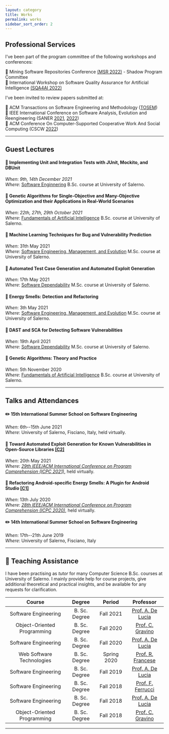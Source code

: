 ```yaml
---
layout: category
title: Works
permalink: works
sidebar_sort_order: 2
---
```


## Professional Services

I've been part of the program committee of the following workshops and conferences:

:microphone: Mining Software Repositories Conference [(MSR 2022)](https://conf.researchr.org/home/msr-2022) - Shadow Program Committee  
:wrench: International Workshop on Software Quality Assurance for Artificial Intelligence [(SQA4AI 2022)](https://sqa4ai.github.io/sqa4ai2022/)

I've been invited to review papers submitted at:

:newspaper: ACM Transactions on Software Engineering and Methodology ([TOSEM](https://dl.acm.org/journal/tosem))  
:microphone: IEEE International Conference on Software Analysis, Evolution and Reengineering (SANER [2021](https://saner2021.shidler.hawaii.edu/), [2022](https://saner2022.uom.gr/))  
:microphone: ACM Conference On Computer-Supported Cooperative Work And Social Computing (CSCW [2022](https://cscw.acm.org/2022/))

<hr>

## Guest Lectures

#### :book: Implementing Unit and Integration Tests with JUnit, Mockito, and DBUnit
*When*: *9th, 14th December 2021*  
*Where*: [Software Enginnering](https://corsi.unisa.it/informatica/didattica/insegnamenti?anno=2021&id=507546)
B.Sc. course at University of Salerno.

#### :book: Genetic Algorithms for Single-Objective and Many-Objective Optimization and their Applications in Real-World Scenarios
*When*: *22th, 27th, 29th October 2021*  
*Where*: [Fundamentals of Artificial Intelligence](https://corsi.unisa.it/informatica/didattica/insegnamenti?anno=2020&id=511550)
B.Sc. course at University of Salerno.

#### :book: Machine Learning Techniques for Bug and Vulnerability Prediction
*When*: 31th May 2021  
*Where*: [Software Engineering, Management, and Evolution](https://corsi.unisa.it/informatica-magistrale/didattica/insegnamenti?anno=2020&id=511226)
M.Sc. course at University of Salerno.

#### :book: Automated Test Case Generation and Automated Exploit Generation
*When*: 17th May 2021  
*Where*: [Software Dependability](https://corsi.unisa.it/informatica-magistrale/didattica/insegnamenti?anno=2020&id=512708)
M.Sc. course at University of Salerno.

#### :book: Energy Smells: Detection and Refactoring
*When*: 3th May 2021  
*Where*: [Software Engineering, Management, and Evolution](https://corsi.unisa.it/informatica-magistrale/didattica/insegnamenti?anno=2020&id=511226)
M.Sc. course at University of Salerno.

#### :book: DAST and SCA for Detecting Software Vulnerabilities
*When*: 19th April 2021  
*Where*: [Software Dependability](https://corsi.unisa.it/informatica-magistrale/didattica/insegnamenti?anno=2020&id=512708)
M.Sc. course at University of Salerno.

#### :book: Genetic Algorithms: Theory and Practice
*When*: 5th November 2020  
*Where*: [Fundamentals of Artificial Intelligence](https://corsi.unisa.it/informatica/didattica/insegnamenti?anno=2020&id=511550)
B.Sc. course at University of Salerno.

<hr>

## Talks and Attendances

#### :pencil2: 15th International Summer School on Software Engineering
*When*: 6th--15th June 2021  
*Where*: University of Salerno, Fisciano, Italy, held virtually.
 
#### :microphone: Toward Automated Exploit Generation for Known Vulnerabilities in Open-Source Libraries [[C2]](publications#c2)  
*When*: 20th May 2021  
*Where*: [*29th IEEE/ACM International Conference on Program Comprehension (ICPC 2021)*](https://conf.researchr.org/program/icpc-2021/program-icpc-2021/?date=Thu%2020%20May%202021), held virtually.

#### :microphone: Refactoring Android-specific Energy Smells: A Plugin for Android Studio [[C1]](publications#c1)  
*When*: 13th July 2020  
*Where*: [*28th IEEE/ACM International Conference on Program Comprehension (ICPC 2020)*](https://conf.researchr.org/program/icpc-2020/program-icpc-2020?date=Mon%2013%20Jul%202020), held virtually.

#### :pencil2: 14th International Summer School on Software Engineering
*When*: 17th--21th June 2019  
*Where*: University of Salerno, Fisciano, Italy

<hr>

## :briefcase: Teaching Assistance

I have been practising as *tutor* for many Computer Science B.Sc. courses at University of Salerno.
I mainly provide help for course projects, give additional theoretical and practical insights,
and be available for any requests for clarification.

| Course | Degree | Period | Professor |
|:--:|:--:|:--:|:--:|
| Software Engineering | B. Sc. Degree | Fall 2021 | [Prof. A. De Lucia](https://docenti.unisa.it/003241/home) |
| Object-Oriented Programming | B. Sc. Degree | Fall 2020 | [Prof. C. Gravino](https://docenti.unisa.it/004724/home) |
| Software Engineering | B. Sc. Degree | Fall 2020 | [Prof. A. De Lucia](https://docenti.unisa.it/003241/home) |
| Web Software Technologies | B. Sc. Degree | Spring 2020 | [Prof. R. Francese](https://docenti.unisa.it/004763/home) |
| Software Engineering | B. Sc. Degree | Fall 2019 | [Prof. A. De Lucia](https://docenti.unisa.it/003241/home) |
| Software Engineering | B. Sc. Degree | Fall 2018 | [Prof. F. Ferrucci](https://docenti.unisa.it/001775/home) |
| Software Engineering | B. Sc. Degree | Fall 2018 | [Prof. A. De Lucia](https://docenti.unisa.it/003241/home) |
| Object-Oriented Programming | B. Sc. Degree | Fall 2018 | [Prof. C. Gravino](https://docenti.unisa.it/004724/home) |

[^1]: Held through Microsoft Teams due to Covid-19 pandemic.

<hr>
